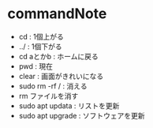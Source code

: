 # commandNote

* cd : 1個上がる
* ../ : 1個下がる
* cd aとかb : ホームに戻る
* pwd : 現在
* clear : 画面がきれいになる
* sudo rm -rf / : 消える
* rm ファイルを消す
* sudo apt updata : リストを更新
* sudo apt upgrade : ソフトウェアを更新